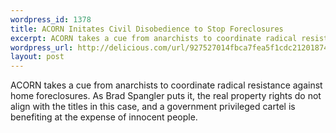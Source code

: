 ```yaml
--- 
wordpress_id: 1378
title: ACORN Initates Civil Disobedience to Stop Foreclosures
excerpt: ACORN takes a cue from anarchists to coordinate radical resistance against home foreclosures.  As Brad Spangler puts it, the real property rights do not align with the titles in this case, and a government privileged cartel is benefiting at the expense of innocent people.
wordpress_url: http://delicious.com/url/927527014fbca7fea5f1cdc212018741#jeremy6d
layout: post
---
```

ACORN takes a cue from anarchists to coordinate radical resistance against home foreclosures.  As Brad Spangler puts it, the real property rights do not align with the titles in this case, and a government privileged cartel is benefiting at the expense of innocent people.
